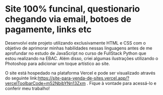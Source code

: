 # Site 100% funcinal, questionario chegando via email, botoes de pagamente, links etc
Desenvolvi este projeto utilizando exclusivamente HTML e CSS com o objetivo de aprimorar minhas habilidades nessas linguagens antes de me aprofundar no estudo de JavaScript no curso de FullStack Python que estou realizando na EBAC. Além disso, criei algumas ilustrações utilizando o Photoshop para adicionar um toque artístico ao site.

O site está hospedado na plataforma Vercel e pode ser visualizado através do seguinte link:https://site-para-venda-de-sites.vercel.app/?vercelToolbarCode=m52NbibYNn13Zxm . Fique à vontade para acessá-lo e conferir meu trabalho!
